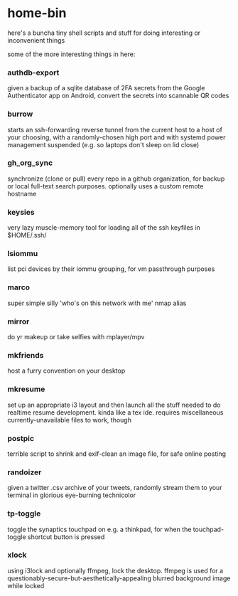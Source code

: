 # home-bin

here's a buncha tiny shell scripts and stuff for doing interesting or
inconvenient things

some of the more interesting things in here:

### authdb-export
given a backup of a sqlite database of 2FA secrets from the Google
Authenticator app on Android, convert the secrets into scannable QR codes

### burrow
starts an ssh-forwarding reverse tunnel from the current host to a host of your
choosing, with a randomly-chosen high port and with systemd power management
suspended (e.g. so laptops don't sleep on lid close)

### gh_org_sync
synchronize (clone or pull) every repo in a github organization, for backup or
local full-text search purposes. optionally uses a custom remote hostname

### keysies
very lazy muscle-memory tool for loading all of the ssh keyfiles in $HOME/.ssh/

### lsiommu
list pci devices by their iommu grouping, for vm passthrough purposes

### marco
super simple silly 'who's on this network with me' nmap alias

### mirror
do yr makeup or take selfies with mplayer/mpv

### mkfriends
host a furry convention on your desktop

### mkresume
set up an appropriate i3 layout and then launch all the stuff needed to do
realtime resume development. kinda like a tex ide. requires miscellaneous
currently-unavailable files to work, though

### postpic
terrible script to shrink and exif-clean an image file, for safe online posting

### randoizer
given a twitter .csv archive of your tweets, randomly stream them to your
terminal in glorious eye-burning technicolor

### tp-toggle
toggle the synaptics touchpad on e.g. a thinkpad, for when the touchpad-toggle
shortcut button is pressed

### xlock
using i3lock and optionally ffmpeg, lock the desktop. ffmpeg is used for a
questionably-secure-but-aesthetically-appealing blurred background image while
locked
